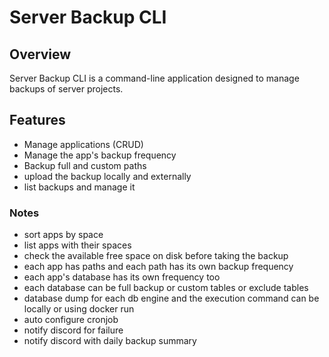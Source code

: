 # Server Backup CLI

## Overview
Server Backup CLI is a command-line application designed to manage backups of server projects. 

## Features
- Manage applications (CRUD)
- Manage the app's backup frequency
- Backup full and custom paths
- upload the backup locally and externally
- list backups and manage it


### Notes
- sort apps by space
- list apps with their spaces
- check the available free space on disk before taking the backup
- each app has paths and each path has its own backup frequency
- each app's database has its own frequency too
- each database can be full backup  or custom tables or exclude tables
- database dump for each db engine and the execution command can be locally or using docker run
- auto configure cronjob
- notify discord for failure
- notify discord with daily backup summary